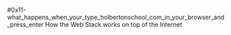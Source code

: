 #0x11-what_happens_when_your_type_holbertonschool_com_in_your_browser_and_press_enter
How the Web Stack works on top of the Internet
